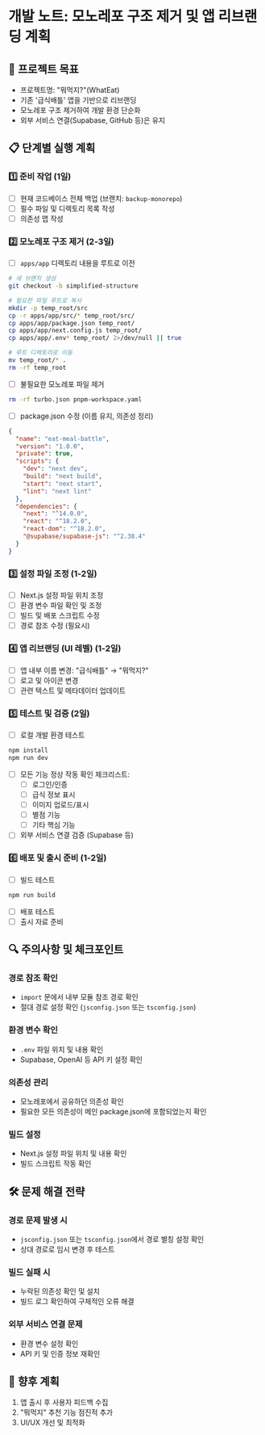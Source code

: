 # 개발 노트: 모노레포 구조 제거 및 앱 리브랜딩 계획

## 📌 프로젝트 목표
- 프로젝트명: "뭐먹지?"(WhatEat)
- 기존 '급식배틀' 앱을 기반으로 리브랜딩
- 모노레포 구조 제거하여 개발 환경 단순화
- 외부 서비스 연결(Supabase, GitHub 등)은 유지

## 📋 단계별 실행 계획

### 1️⃣ 준비 작업 (1일)
- [ ] 현재 코드베이스 전체 백업 (브랜치: `backup-monorepo`)
- [ ] 필수 파일 및 디렉토리 목록 작성
- [ ] 의존성 맵 작성

### 2️⃣ 모노레포 구조 제거 (2-3일)
- [ ] `apps/app` 디렉토리 내용을 루트로 이전
```bash
# 새 브랜치 생성
git checkout -b simplified-structure

# 필요한 파일 루트로 복사
mkdir -p temp_root/src
cp -r apps/app/src/* temp_root/src/
cp apps/app/package.json temp_root/
cp apps/app/next.config.js temp_root/
cp apps/app/.env* temp_root/ 2>/dev/null || true

# 루트 디렉토리로 이동
mv temp_root/* .
rm -rf temp_root
```

- [ ] 불필요한 모노레포 파일 제거
```bash
rm -rf turbo.json pnpm-workspace.yaml
```

- [ ] package.json 수정 (이름 유지, 의존성 정리)
```json
{
  "name": "eat-meal-battle", 
  "version": "1.0.0",
  "private": true,
  "scripts": {
    "dev": "next dev",
    "build": "next build",
    "start": "next start",
    "lint": "next lint"
  },
  "dependencies": {
    "next": "^14.0.0",
    "react": "^18.2.0",
    "react-dom": "^18.2.0",
    "@supabase/supabase-js": "^2.38.4"
  }
}
```

### 3️⃣ 설정 파일 조정 (1-2일)
- [ ] Next.js 설정 파일 위치 조정
- [ ] 환경 변수 파일 확인 및 조정
- [ ] 빌드 및 배포 스크립트 수정
- [ ] 경로 참조 수정 (필요시)

### 4️⃣ 앱 리브랜딩 (UI 레벨) (1-2일)
- [ ] 앱 내부 이름 변경: "급식배틀" → "뭐먹지?"
- [ ] 로고 및 아이콘 변경
- [ ] 관련 텍스트 및 메타데이터 업데이트

### 5️⃣ 테스트 및 검증 (2일)
- [ ] 로컬 개발 환경 테스트
```bash
npm install
npm run dev
```
- [ ] 모든 기능 정상 작동 확인 체크리스트:
  - [ ] 로그인/인증
  - [ ] 급식 정보 표시
  - [ ] 이미지 업로드/표시
  - [ ] 별점 기능
  - [ ] 기타 핵심 기능
- [ ] 외부 서비스 연결 검증 (Supabase 등)

### 6️⃣ 배포 및 출시 준비 (1-2일)
- [ ] 빌드 테스트
```bash
npm run build
```
- [ ] 배포 테스트
- [ ] 출시 자료 준비

## 🔍 주의사항 및 체크포인트

### 경로 참조 확인
- `import` 문에서 내부 모듈 참조 경로 확인
- 절대 경로 설정 확인 (`jsconfig.json` 또는 `tsconfig.json`)

### 환경 변수 확인
- `.env` 파일 위치 및 내용 확인
- Supabase, OpenAI 등 API 키 설정 확인

### 의존성 관리
- 모노레포에서 공유하던 의존성 확인
- 필요한 모든 의존성이 메인 package.json에 포함되었는지 확인

### 빌드 설정
- Next.js 설정 파일 위치 및 내용 확인
- 빌드 스크립트 작동 확인

## 🛠️ 문제 해결 전략

### 경로 문제 발생 시
- `jsconfig.json` 또는 `tsconfig.json`에서 경로 별칭 설정 확인
- 상대 경로로 임시 변경 후 테스트

### 빌드 실패 시
- 누락된 의존성 확인 및 설치
- 빌드 로그 확인하여 구체적인 오류 해결

### 외부 서비스 연결 문제
- 환경 변수 설정 확인
- API 키 및 인증 정보 재확인

## 📝 향후 계획
1. 앱 출시 후 사용자 피드백 수집
2. "뭐먹지" 추천 기능 점진적 추가
3. UI/UX 개선 및 최적화
